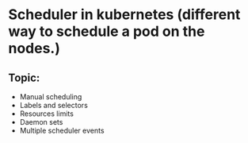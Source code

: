 
# Scheduler in kubernetes (different way to schedule a pod on the nodes.) 
## Topic:
- Manual scheduling
- Labels and selectors
- Resources limits
- Daemon sets
- Multiple scheduler events



